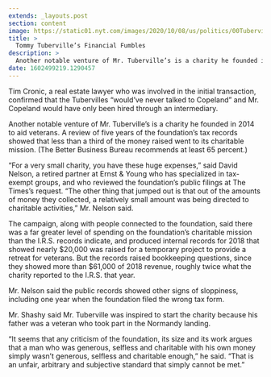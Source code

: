 ```yaml
--- 
extends: _layouts.post 
section: content 
image: https://static01.nyt.com/images/2020/10/08/us/politics/00Tuberville/00Tuberville-facebookJumbo.jpg 
title: > 
  Tommy Tuberville’s Financial Fumbles 
description: > 
  Another notable venture of Mr. Tuberville’s is a charity he founded in 2014 to aid veterans.A review of five years of the foundation’s tax records showed that less than a third of the money raised went to its charitable mission.The campaign, along with people connected to the foundation, said there was a far greater level of spending on the foundation’s charitable mission than the I.R.S.But the records raised bookkeeping questions, since they showed more than $61,000 of 2018 revenue, roughly twice what the charity reported to the I.R.S.Mr. Nelson said the public records showed other signs of sloppiness, including one year when the foundation filed the wrong tax form. 
date: 1602499219.1290457 
--- 
```

Tim Cronic, a real estate lawyer who was involved in the initial transaction, confirmed that the Tubervilles “would’ve never talked to Copeland” and Mr. Copeland would have only been hired through an intermediary.

Another notable venture of Mr. Tuberville’s is a charity he founded in 2014 to aid veterans. A review of five years of the foundation’s tax records showed that less than a third of the money raised went to its charitable mission. (The Better Business Bureau recommends at least 65 percent.)

“For a very small charity, you have these huge expenses,” said David Nelson, a retired partner at Ernst & Young who has specialized in tax-exempt groups, and who reviewed the foundation’s public filings at The Times’s request. “The other thing that jumped out is that out of the amounts of money they collected, a relatively small amount was being directed to charitable activities,” Mr. Nelson said.

The campaign, along with people connected to the foundation, said there was a far greater level of spending on the foundation’s charitable mission than the I.R.S. records indicate, and produced internal records for 2018 that showed nearly $20,000 was raised for a temporary project to provide a retreat for veterans. But the records raised bookkeeping questions, since they showed more than $61,000 of 2018 revenue, roughly twice what the charity reported to the I.R.S. that year.

Mr. Nelson said the public records showed other signs of sloppiness, including one year when the foundation filed the wrong tax form.

Mr. Shashy said Mr. Tuberville was inspired to start the charity because his father was a veteran who took part in the Normandy landing.

“It seems that any criticism of the foundation, its size and its work argues that a man who was generous, selfless and charitable with his own money simply wasn’t generous, selfless and charitable enough,” he said. “That is an unfair, arbitrary and subjective standard that simply cannot be met.”